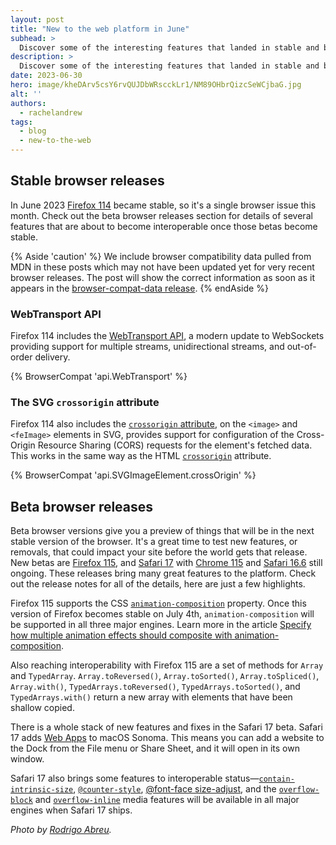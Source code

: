 ```yaml
---
layout: post
title: "New to the web platform in June"
subhead: >
  Discover some of the interesting features that landed in stable and beta web browsers during June 2023.
description: >
  Discover some of the interesting features that landed in stable and beta web browsers during June 2023.
date: 2023-06-30
hero: image/kheDArv5csY6rvQUJDbWRscckLr1/NM89OHbrQizcSeWCjbaG.jpg
alt: ''
authors:
  - rachelandrew
tags:
  - blog
  - new-to-the-web
---
```


## Stable browser releases

In June 2023 [Firefox 114](https://developer.mozilla.org/docs/Mozilla/Firefox/Releases/114) became stable, so it's a single browser issue this month. Check out the beta browser releases section for details of several features that are about to become interoperable once those betas become stable.

{% Aside 'caution' %}
We include browser compatibility data pulled from MDN in these posts which may not have been updated yet for very recent browser releases. The post will show the correct information as soon as it appears in the [browser-compat-data release](https://github.com/mdn/browser-compat-data/releases).
{% endAside %}

### WebTransport API

Firefox 114 includes the [WebTransport API](https://developer.mozilla.org/docs/Web/API/WebTransport_API), a modern update to WebSockets providing support for multiple streams, unidirectional streams, and out-of-order delivery.

{% BrowserCompat 'api.WebTransport' %}

### The SVG `crossorigin` attribute

Firefox 114 also includes the [`crossorigin` attribute](https://developer.mozilla.org/docs/Web/SVG/Attribute/crossorigin), on the `<image>` and `<feImage>` elements in SVG, provides support for configuration of the Cross-Origin Resource Sharing (CORS) requests for the element's fetched data. This works in the same way as the HTML [`crossorigin`](https://developer.mozilla.org/docs/Web/HTML/Attributes/crossorigin) attribute.

{% BrowserCompat 'api.SVGImageElement.crossOrigin' %}

## Beta browser releases

Beta browser versions give you a preview of things that will be in the next stable version of the browser. It's a great time to test new features, or removals, that could impact your site before the world gets that release. New betas are [Firefox 115](https://developer.mozilla.org/docs/Mozilla/Firefox/Releases/115), and [Safari 17](https://developer.apple.com/documentation/safari-release-notes/safari-16_6-release-notes) with [Chrome 115](https://developer.chrome.com/blog/chrome-115-beta/) and [Safari 16.6](https://developer.apple.com/documentation/safari-release-notes/safari-16_6-release-notes) still ongoing. These releases bring many great features to the platform. Check out the release notes for all of the details, here are just a few highlights.

Firefox 115 supports the CSS [`animation-composition`](https://developer.mozilla.org/docs/Web/CSS/animation-composition) property. Once this version of Firefox becomes stable on July 4th, `animation-composition` will be supported in all three major engines. Learn more in the article [Specify how multiple animation effects should composite with animation-composition](https://developer.chrome.com/articles/css-animation-composition/).

Also reaching interoperability with Firefox 115 are a set of methods for `Array` and `TypedArray`.  `Array.toReversed()`, `Array.toSorted()`, `Array.toSpliced()`, `Array.with()`, `TypedArrays.toReversed()`, `TypedArrays.toSorted()`, and `TypedArrays.with()` return a new array with elements that have been shallow copied.

There is a whole stack of new features and fixes in the Safari 17 beta. Safari 17 adds [Web Apps](https://blog.tomayac.com/2023/06/07/web-apps-on-macos-sonoma-14-beta/) to macOS Sonoma. This means you can add a website to the Dock from the File menu or Share Sheet, and it will open in its own window.

Safari 17 also brings some features to interoperable status—[`contain-intrinsic-size`](https://developer.mozilla.org/docs/Web/CSS/contain-intrinsic-size), [`@counter-style`](https://developer.mozilla.org/docs/Web/CSS/@counter-style), [@font-face size-adjust](https://developer.mozilla.org/docs/Web/CSS/@font-face/size-adjust), and the [`overflow-block`](https://developer.mozilla.org/docs/Web/CSS/@media/overflow-block) and [`overflow-inline`](https://developer.mozilla.org/docs/Web/CSS/@media/overflow-inline) media features will be available in all major engines when Safari 17 ships.


_Photo by [Rodrigo Abreu](https://unsplash.com/@rodrigospabreu)._
